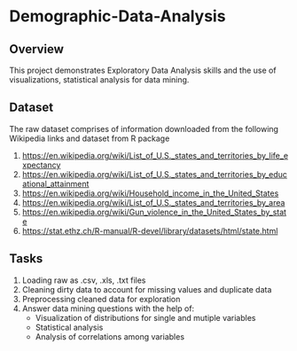 # Demographic-Data-Analysis
## Overview 
This project demonstrates Exploratory Data Analysis skills and the use of visualizations, statistical analysis for data mining.
## Dataset
The raw dataset comprises of information downloaded from the following Wikipedia links and dataset from R package
1. https://en.wikipedia.org/wiki/List_of_U.S._states_and_territories_by_life_expectancy
2. https://en.wikipedia.org/wiki/List_of_U.S._states_and_territories_by_educational_attainment
3. https://en.wikipedia.org/wiki/Household_income_in_the_United_States
4. https://en.wikipedia.org/wiki/List_of_U.S._states_and_territories_by_area
5. https://en.wikipedia.org/wiki/Gun_violence_in_the_United_States_by_state
6. https://stat.ethz.ch/R-manual/R-devel/library/datasets/html/state.html 
## Tasks
1. Loading raw as .csv, .xls, .txt files
2. Cleaning dirty data to account for missing values and duplicate data
3. Preprocessing cleaned data for exploration
4. Answer data mining questions with the help of:
    - Visualization of distributions for single and mutiple variables
    - Statistical analysis 
    - Analysis of correlations among variables

